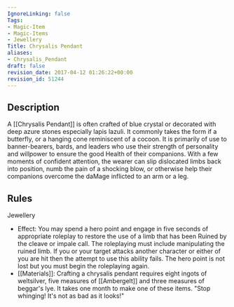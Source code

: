 ```yaml
---
IgnoreLinking: false
Tags:
- Magic-Item
- Magic-Items
- Jewellery
Title: Chrysalis Pendant
aliases:
- Chrysalis_Pendant
draft: false
revision_date: 2017-04-12 01:26:22+00:00
revision_id: 51244
---
```


## Description
A [[Chrysalis Pendant]] is often crafted of blue crystal or decorated with deep azure stones especially lapis lazuli. It commonly takes the form if a butterfly, or a hanging cone reminiscent of a cocoon. It is primarily of use to banner-bearers, bards, and leaders who use their strength of personality and willpower to ensure the good Health of their companions. With a few moments of confident attention, the wearer can slip dislocated limbs back into position, numb the pain of a shocking blow, or otherwise help their companions overcome the daMage inflicted to an arm or a leg.
## Rules
Jewellery
* Effect:  You may spend a hero point and engage in five seconds of appropriate roleplay to restore the use of a limb that has been Ruined by the cleave or impale call. The roleplaying must include manipulating the ruined limb. If you or your target attacks another character or either of you are hit then the attempt to use this ability fails. The hero point is not lost but you must begin the roleplaying again.
* [[Materials]]: Crafting a chrysalis pendant requires eight ingots of weltsilver, five measures of [[Ambergelt]] and three measures of beggar's lye. It takes one month to make one of these items.
"Stop whinging! It's not as bad as it looks!"
